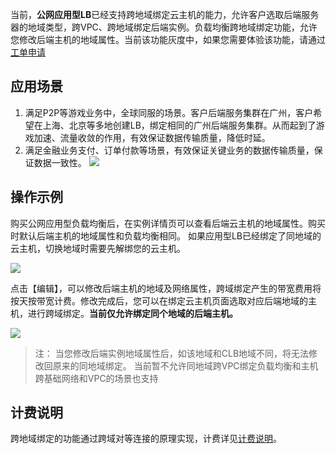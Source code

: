 当前，**公网应用型LB**已经支持跨地域绑定云主机的能力，允许客户选取后端服务器的地域类型，跨VPC、跨地域绑定后端实例。负载均衡跨地域绑定功能，允许您修改后端主机的地域属性。当前该功能灰度中，如果您需要体验该功能，请通过[工单申请](http://console.tce.fsphere.cn/workorder/category/create?level1_id=6&level2_id=163&level1_name=%E8%AE%A1%E7%AE%97%E4%B8%8E%E7%BD%91%E7%BB%9C&level2_name=%E8%B4%9F%E8%BD%BD%E5%9D%87%E8%A1%A1%20LB)

## 应用场景
1. 满足P2P等游戏业务中，全球同服的场景。客户后端服务集群在广州，客户希望在上海、北京等多地创建LB，绑定相同的广州后端服务集群。从而起到了游戏加速、流量收敛的作用，有效保证数据传输质量，降低时延。
2. 满足金融业务支付、订单付款等场景，有效保证关键业务的数据传输质量，保证数据一致性。
![](http://imgcache.tcecqpoc.fsphere.cn/image/mc.qcloudimg.com/static/img/d45c523e673169d01b85b079d5770799/image.png)

## 操作示例
购买公网应用型负载均衡后，在实例详情页可以查看后端云主机的地域属性。购买时默认后端主机的地域属性和负载均衡相同。
如果应用型LB已经绑定了同地域的云主机，切换地域时需要先解绑您的云主机。

![](http://imgcache.tcecqpoc.fsphere.cn/image/mc.qcloudimg.com/static/img/e538b364bf6c28f09be6f015aebce668/image.jpg)

点击【编辑】，可以修改后端主机的地域及网络属性，跨域绑定产生的带宽费用将按天按带宽计费。修改完成后，您可以在绑定云主机页面选取对应后端地域的主机，进行跨域绑定。**当前仅允许绑定同个地域的后端主机。**

![](http://imgcache.tcecqpoc.fsphere.cn/image/mc.qcloudimg.com/static/img/74cd39722b4df5ae6ef949571e600161/image.jpg)

> 注：
> 当您修改后端实例地域属性后，如该地域和CLB地域不同，将无法修改回原来的同地域绑定。
> 当前暂不允许同地域跨VPC绑定负载均衡和主机
> 跨基础网络和VPC的场景也支持

## 计费说明
跨地域绑定的功能通过跨域对等连接的原理实现，计费详见[计费说明](http://tcecqpoc.fsphere.cn/document/product/214/8848)。
